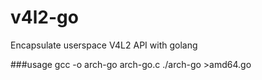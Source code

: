 # v4l2-go
Encapsulate userspace V4L2 API with golang

###usage
gcc -o arch-go arch-go.c 
./arch-go >amd64.go 


